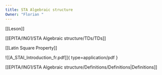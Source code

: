 ```yaml
---
title: STA Algebraic structure
Owner: "Florian "
---
```

[[Leson]]

[[EPITA/ING1/STA Algebraic structure/TDs/TDs]]

[[Latin Square Property]]

  
![[A_STAI_Introduction_fr.pdf]]{ type=application/pdf }

[[EPITA/ING1/STA Algebraic structure/Definitions/Definitions|Definitions]]

